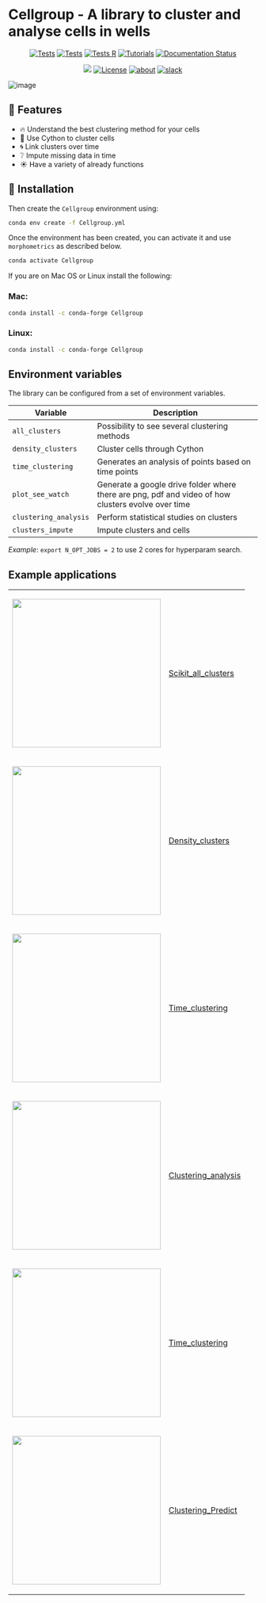 # Cellgroup - A library to cluster and analyse cells in wells

<div align="center">
  
[![Tests](https://github.com/vanderschaarlab/autoprognosis/actions/workflows/test_pr.yml/badge.svg)](https://github.com/vanderschaarlab/autoprognosis/actions/workflows/test_pr.yml)
[![Tests](https://github.com/vanderschaarlab/autoprognosis/actions/workflows/test_full.yml/badge.svg)](https://github.com/vanderschaarlab/autoprognosis/actions/workflows/test_full.yml)
[![Tests R](https://github.com/vanderschaarlab/autoprognosis/actions/workflows/test_R.yml/badge.svg)](https://github.com/vanderschaarlab/autoprognosis/actions/workflows/test_R.yml)
[![Tutorials](https://github.com/vanderschaarlab/autoprognosis/actions/workflows/test_tutorials.yml/badge.svg)](https://github.com/vanderschaarlab/autoprognosis/actions/workflows/test_tutorials.yml)
[![Documentation Status](https://readthedocs.org/projects/autoprognosis/badge/?version=latest)](https://autoprognosis.readthedocs.io/en/latest/?badge=latest)

[![](https://pepy.tech/badge/autoprognosis)](https://pypi.org/project/autoprognosis/)
[![License](https://img.shields.io/badge/License-Apache_2.0-blue.svg)](https://github.com/vanderschaarlab/autoprognosis/blob/main/LICENSE)
[![about](https://img.shields.io/badge/about-The%20van%20der%20Schaar%20Lab-blue)](https://www.vanderschaar-lab.com/)
[![slack](https://img.shields.io/badge/chat-on%20slack-purple?logo=slack)](https://join.slack.com/t/vanderschaarlab/shared_invite/zt-1pzy8z7ti-zVsUPHAKTgCd1UoY8XtTEw)

</div>

![image](https://github.com/vanderschaarlab/autoprognosis/raw/main/docs/arch.png "AutoPrognosis")

## :key: Features

- :fire: Understand the best clustering method for your cells
- :balloon: Use Cython to cluster cells
- :cyclone: Link clusters over time
- :grey_question: Impute missing data in time 
- :sunny: Have a variety of already functions 

## :rocket: Installation

Then create the `Cellgroup` environment using:

```bash
conda env create -f Cellgroup.yml
```

Once the environment has been created, you can activate it and use `morphometrics` as described below.

```bash
conda activate Cellgroup
```

If you are on Mac OS or Linux install the following:

### Mac:

```bash
conda install -c conda-forge Cellgroup
```

### Linux:

```bash
conda install -c conda-forge Cellgroup
```

## Environment variables
The library can be configured from a set of environment variables.

| Variable       | Description                                                     |
|----------------|-----------------------------------------------------------------|
| `all_clusters`     | Possibility to see several clustering methods |
| `density_clusters` | Cluster cells through Cython      |
| `time_clustering`     | Generates an analysis of points based on time points            |
| `plot_see_watch`     | Generate a google drive folder where there are png, pdf and video of how clusters evolve over time                                      |
| `clustering_analysis`     | Perform statistical studies on clusters                                       |
| `clusters_impute`     | Impute clusters and cells                                       |

_Example_: `export N_OPT_JOBS = 2` to use 2 cores for hyperparam search.


## Example applications
<table border="0">
<tr><td>


<img src="https://github.com/kevinyamauchi/morphometrics/raw/main/resources/surface_distance_measurement.gif"
width="300"/>

</td><td>

[Scikit_all_clusters](https://github.com/kevinyamauchi/morphometrics/blob/main/examples/surface_distance_measurement.ipynb)

</td></tr><tr><td>

<img src="https://github.com/kevinyamauchi/morphometrics/raw/main/resources/region_props_plugin.png"
width="300"/>

</td><td>

[Density_clusters](https://github.com/kevinyamauchi/morphometrics/blob/main/examples/measure_with_widget.py)

</td></tr><tr><td>

<img src="https://github.com/kevinyamauchi/morphometrics/raw/main/resources/object_classification.png"
width="300"/>

</td><td>

[Time_clustering](https://github.com/kevinyamauchi/morphometrics/blob/main/examples/object_classification.ipynb)

</td></tr><tr><td>

<img src="https://github.com/kevinyamauchi/morphometrics/raw/main/resources/mesh_object.png"
width="300"/>

</td><td>

[Clustering_analysis](https://github.com/kevinyamauchi/morphometrics/blob/main/examples/mesh_binary_mask.ipynb)

</td></tr><tr><td>


<img src="https://github.com/kevinyamauchi/morphometrics/raw/main/resources/mesh_object.png"
width="300"/>

</td><td>
  
[Time_clustering](https://github.com/kevinyamauchi/morphometrics/blob/main/examples/object_classification.ipynb)

</td></tr><tr><td>


<img src="https://github.com/kevinyamauchi/morphometrics/raw/main/resources/mesh_object.png"
width="300"/>

</td><td>

[Clustering_Predict](https://github.com/kevinyamauchi/morphometrics/blob/main/examples/mesh_binary_mask.ipynb)

</td></tr></table>
